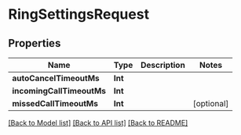 # RingSettingsRequest

## Properties
Name | Type | Description | Notes
------------ | ------------- | ------------- | -------------
**autoCancelTimeoutMs** | **Int** |  | 
**incomingCallTimeoutMs** | **Int** |  | 
**missedCallTimeoutMs** | **Int** |  | [optional] 

[[Back to Model list]](../README.md#documentation-for-models) [[Back to API list]](../README.md#documentation-for-api-endpoints) [[Back to README]](../README.md)


